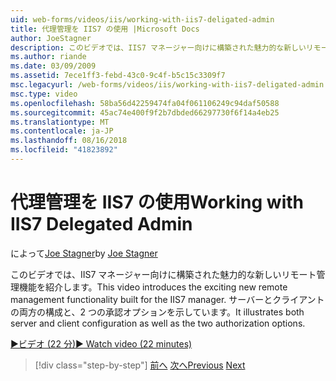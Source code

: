```yaml
---
uid: web-forms/videos/iis/working-with-iis7-deligated-admin
title: 代理管理を IIS7 の使用 |Microsoft Docs
author: JoeStagner
description: このビデオでは、IIS7 マネージャー向けに構築された魅力的な新しいリモート管理機能を紹介します。 サーバーとクライアントの構成の両方を示していますとして開始しています.
ms.author: riande
ms.date: 03/09/2009
ms.assetid: 7ece1ff3-febd-43c0-9c4f-b5c15c3309f7
msc.legacyurl: /web-forms/videos/iis/working-with-iis7-deligated-admin
msc.type: video
ms.openlocfilehash: 58ba56d42259474fa04f061106249c94daf50588
ms.sourcegitcommit: 45ac74e400f9f2b7dbded66297730f6f14a4eb25
ms.translationtype: MT
ms.contentlocale: ja-JP
ms.lasthandoff: 08/16/2018
ms.locfileid: "41823892"
---
```

<a name="working-with-iis7-delegated-admin"></a><span data-ttu-id="fe945-104">代理管理を IIS7 の使用</span><span class="sxs-lookup"><span data-stu-id="fe945-104">Working with IIS7 Delegated Admin</span></span>
====================
<span data-ttu-id="fe945-105">によって[Joe Stagner](https://github.com/JoeStagner)</span><span class="sxs-lookup"><span data-stu-id="fe945-105">by [Joe Stagner](https://github.com/JoeStagner)</span></span>

<span data-ttu-id="fe945-106">このビデオでは、IIS7 マネージャー向けに構築された魅力的な新しいリモート管理機能を紹介します。</span><span class="sxs-lookup"><span data-stu-id="fe945-106">This video introduces the exciting new remote management functionality built for the IIS7 manager.</span></span> <span data-ttu-id="fe945-107">サーバーとクライアントの両方の構成と、2 つの承認オプションを示しています。</span><span class="sxs-lookup"><span data-stu-id="fe945-107">It illustrates both server and client configuration as well as the two authorization options.</span></span>

[<span data-ttu-id="fe945-108">&#9654;ビデオ (22 分)</span><span class="sxs-lookup"><span data-stu-id="fe945-108">&#9654; Watch video (22 minutes)</span></span>](https://channel9.msdn.com/Blogs/ASP-NET-Site-Videos/working-with-iis7-deligated-admin)

> [!div class="step-by-step"]
> <span data-ttu-id="fe945-109">[前へ](developing-and-deploying-in-a-shared-hosting.md)
> [次へ](feature-specific-delegated-management.md)</span><span class="sxs-lookup"><span data-stu-id="fe945-109">[Previous](developing-and-deploying-in-a-shared-hosting.md)
[Next](feature-specific-delegated-management.md)</span></span>
